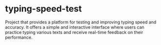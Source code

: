 # typing-speed-test
Project that provides a platform for testing and improving typing speed and accuracy. It offers a simple and interactive interface where users can practice typing various texts and receive real-time feedback on their performance.

